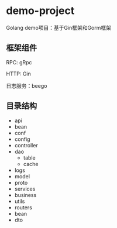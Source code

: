 # demo-project
Golang demo项目：基于Gin框架和Gorm框架

## 框架组件
RPC: gRpc

HTTP: Gin

日志服务：beego

## 目录结构
- api
- bean
- conf
- config      
- controller 
- dao        
    - table  
    - cache
- logs 
- model
- proto      
- services   
- business  
- utils      
- routers  
- bean       
- dto        
